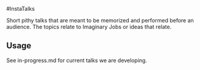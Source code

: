 #InstaTalks

Short pithy talks that are meant to be memorized and performed before an audience. The topics relate to Imaginary Jobs or ideas that relate.

## Usage
See in-progress.md for current talks we are developing.

